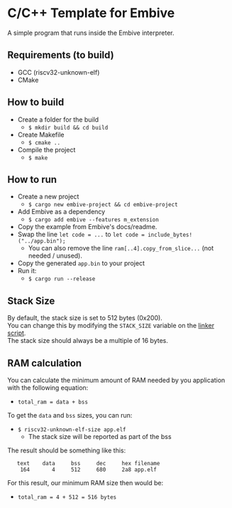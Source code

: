 # C/C++ Template for Embive
A simple program that runs inside the Embive interpreter.

## Requirements (to build)
- GCC (riscv32-unknown-elf)
- CMake

## How to build
- Create a folder for the build
    - `$ mkdir build && cd build`
- Create Makefile
    - `$ cmake ..`
- Compile the project
    - `$ make`

## How to run
- Create a new project
    - `$ cargo new embive-project && cd embive-project`
- Add Embive as a dependency
    - `$ cargo add embive --features m_extension`
- Copy the example from Embive's docs/readme.
- Swap the line `let code = ...` to `let code = include_bytes!("../app.bin");`
    - You can also remove the line `ram[..4].copy_from_slice...` (not needed / unused).
- Copy the generated `app.bin` to your project
- Run it:  
    - `$ cargo run --release`

## Stack Size
By default, the stack size is set to 512 bytes (0x200).  
You can change this by modifying the `STACK_SIZE` variable on the [linker script](memory.ld).  
The stack size should always be a multiple of 16 bytes.

## RAM calculation
You can calculate the minimum amount of RAM needed by you application with the following equation:  
- `total_ram = data + bss`

To get the `data` and `bss` sizes, you can run:  
- `$ riscv32-unknown-elf-size app.elf`
    - The stack size will be reported as part of the bss

The result should be something like this:
```
   text    data     bss     dec     hex filename
    164       4     512     680     2a8 app.elf
```

For this result, our minimum RAM size then would be:  
- `total_ram = 4 + 512 = 516 bytes`
